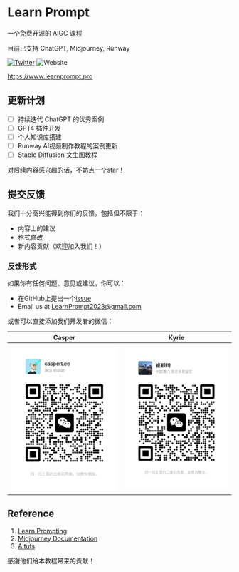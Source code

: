 # Learn Prompt

一个免费开源的 AIGC 课程

目前已支持 ChatGPT, Midjourney, Runway

[![Twitter](https://img.shields.io/twitter/url?label=Follow%20%40prompt_learn&style=social&url=https%3A%2F%2Ftwitter.com%2Flearnprompting)](https://twitter.com/prompt_learn)
![Website](https://img.shields.io/website?down_message=offline%20%3A%28&up_message=learnprompt.pro&url=https%3A%2F%2Flearnprompting.org)


https://www.learnprompt.pro

## 更新计划

- [ ] 持续迭代 ChatGPT 的优秀案例
- [ ] GPT4 插件开发
- [ ] 个人知识库搭建
- [ ] Runway AI视频制作教程的案例更新
- [ ] Stable Diffusion 文生图教程

对后续内容感兴趣的话，不妨点一个star！

## 提交反馈

我们十分高兴能得到你们的反馈，包括但不限于：

- 内容上的建议
- 格式修改
- 新内容贡献（欢迎加入我们！）

### 反馈形式 


如果你有任何问题、意见或建议，你可以：
  - 在GitHub上提出一个[issue](https://github.com/LearnPrompt/LearnPrompt/issues)
  - Email us at [LearnPrompt2023@gmail.com](mailto:LearnPrompt2023@gmail.com)

或者可以直接添加我们开发者的微信：

|Casper|Kyrie |
|--|--|
|![Casper](./static/img/Casper.jpg) |![Kyrie](./static/img/Kyrie.jpg) |

## Reference

1. [Learn Prompting](https://learnprompting.org/zh-Hans/)
2. [Midjourney Documentation](https://docs.midjourney.com/)
3. [Aituts](https://aituts.com/)

感谢他们给本教程带来的贡献！